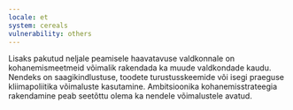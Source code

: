 ```yaml
---
locale: et
system: cereals
vulnerability: others
---
```


Lisaks pakutud neljale peamisele haavatavuse valdkonnale on kohanemismeetmeid võimalik rakendada ka muude valdkondade kaudu. Nendeks on saagikindlustuse, toodete turustusskeemide või isegi praeguse kliimapoliitika võimaluste kasutamine. 
Ambitsioonika kohanemisstrateegia rakendamine peab seetõttu olema ka nendele võimalustele avatud.​